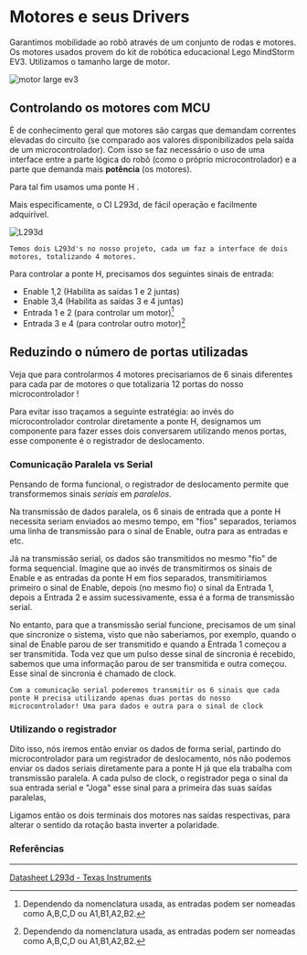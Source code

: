 
# Motores e seus Drivers

Garantimos mobilidade ao robô através de um conjunto de rodas e motores. Os motores usados provem do kit de robótica educacional Lego MindStorm EV3. Utilizamos o tamanho large de motor. 

![motor large ev3](https://github.com/predomaquilare/lotusobr/blob/main/Assets/motor-large-ev3.jpg)

## Controlando os motores com MCU

É de conhecimento geral que motores são cargas que demandam correntes elevadas do circuito (se comparado aos valores disponibilizados pela saída de um microcontrolador). Com isso se faz necessário o uso de uma interface entre a parte lógica do robô (como o próprio microcontrolador) e a parte que demanda mais **potência** (os motores). 

Para tal fim usamos uma ponte H .

Mais especificamente, o CI L293d, de fácil operação e facilmente adquirível.

![L293d](https://github.com/predomaquilare/lotusobr/blob/main/Assets/L293d.gif) 

    Temos dois L293d's no nosso projeto, cada um faz a interface de dois motores, totalizando 4 motores.

Para controlar a ponte H, precisamos dos seguintes sinais de entrada: 

- Enable 1,2 (Habilita as saídas 1 e 2 juntas)
- Enable 3,4 (Habilita as saídas 3 e 4 juntas)
- Entrada 1 e 2 (para controlar um motor)[^1]
- Entrada 3 e 4 (para controlar outro motor)[^1]

## Reduzindo o número de portas utilizadas

Veja que para controlarmos 4 motores precisariamos de 6 sinais diferentes para cada par de motores o que totalizaria 12 portas do nosso microcontrolador ! 

Para evitar isso traçamos a seguinte estratégia: ao invés do microcontrolador controlar diretamente a ponte H, designamos um componente para fazer esses dois conversarem utilizando menos portas, esse componente é o registrador de deslocamento.

### Comunicação Paralela vs Serial

Pensando de forma funcional, o registrador de deslocamento permite que transformemos sinais *seriais* em *paralelos*.

Na transmissão de dados paralela, os 6 sinais de entrada que a ponte H necessita seriam enviados ao mesmo tempo, em "fios" separados, teriamos uma linha de transmissão para o sinal de Enable, outra para as entradas e etc.

Já na transmissão serial, os dados são transmitidos no mesmo "fio" de forma sequencial. Imagine que ao invés de transmitirmos os sinais de Enable e as entradas da ponte H em fios separados, transmitiriamos primeiro o sinal de Enable, depois (no mesmo fio) o sinal da Entrada 1, depois a Entrada 2 e assim sucessivamente, essa é a forma de transmissão serial.

No entanto, para que a transmissão serial funcione, precisamos de um sinal que sincronize o sistema, visto que não saberiamos, por exemplo, quando o sinal de Enable parou de ser transmitido e quando a Entrada 1 começou a ser transmitida. Toda vez que um pulso desse sinal de sincronia é recebido, sabemos que uma informação parou de ser transmitida e outra começou. Esse sinal de sincronia é chamado de clock.

    Com a comunicação serial poderemos transmitir os 6 sinais que cada ponte H precisa utilizando apenas duas portas do nosso microcontrolador! Uma para dados e outra para o sinal de clock

### Utilizando o registrador 

Dito isso, nós iremos então enviar os dados de forma serial, partindo do microcontrolador para um registrador de deslocamento, nós não podemos enviar os dados seriais diretamente para a ponte H já que ela trabalha com transmissão paralela.
A cada pulso de clock, o registrador pega o sinal da sua entrada serial e "Joga" esse sinal para a primeira das suas saídas paralelas,

[^1]: Dependendo da nomenclatura usada, as entradas podem ser nomeadas como A,B,C,D ou A1,B1,A2,B2.


Ligamos então os dois terminais dos motores nas saídas respectivas, para alterar o sentido da rotação basta inverter a polaridade.




### Referências
---
[Datasheet L293d - Texas Instruments](https://www.ti.com/lit/ds/symlink/L293d.pdf?ts=1665914764443&ref_url=https%253A%252F%252Fwww.ti.com%252Fproduct%252FL293D)

